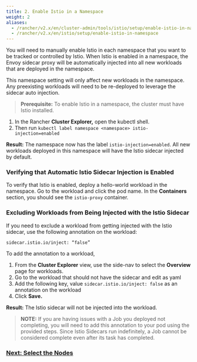 ```yaml
---
title: 2. Enable Istio in a Namespace
weight: 2
aliases:
  - /rancher/v2.x/en/cluster-admin/tools/istio/setup/enable-istio-in-namespace
  - /rancher/v2.x/en/istio/setup/enable-istio-in-namespace
---
```


You will need to manually enable Istio in each namespace that you want to be tracked or controlled by Istio. When Istio is enabled in a namespace, the Envoy sidecar proxy will be automatically injected into all new workloads that are deployed in the namespace.

This namespace setting will only affect new workloads in the namespace. Any preexisting workloads will need to be re-deployed to leverage the sidecar auto injection.

> **Prerequisite:** To enable Istio in a namespace, the cluster must have Istio installed.  

1. In the Rancher **Cluster Explorer,** open the kubectl shell.
1. Then run `kubectl label namespace <namespace> istio-injection=enabled`

**Result:** The namespace now has the label `istio-injection=enabled`. All new workloads deployed in this namespace will have the Istio sidecar injected by default.

### Verifying that Automatic Istio Sidecar Injection is Enabled

To verify that Istio is enabled, deploy a hello-world workload in the namespace. Go to the workload and click the pod name. In the **Containers** section, you should see the `istio-proxy` container.

### Excluding Workloads from Being Injected with the Istio Sidecar

If you need to exclude a workload from getting injected with the Istio sidecar, use the following annotation on the workload:

```
sidecar.istio.io/inject: “false”
```

To add the annotation to a workload,

1. From the **Cluster Explorer** view, use the side-nav to select the **Overview** page for workloads.
1. Go to the workload that should not have the sidecar and edit as yaml
1. Add the following key, value `sidecar.istio.io/inject: false` as an annotation on the workload
1. Click **Save.**

**Result:** The Istio sidecar will not be injected into the workload.

> **NOTE:** If you are having issues with a Job you deployed not completing, you will need to add this annotation to your pod using the provided steps. Since Istio Sidecars run indefinitely, a Job cannot be considered complete even after its task has completed. 


### [Next: Select the Nodes ]({{<baseurl>}}/rancher/v2.x/en/cluster-admin/tools/istio/setup/node-selectors)